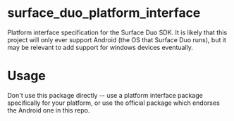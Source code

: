 # surface_duo_platform_interface

Platform interface specification for the Surface Duo SDK. It is likely that this project will only 
ever support Android (the OS that Surface Duo runs), but it may be relevant to add support for
windows devices eventually.

# Usage

Don't use this package directly -- use a platform interface package specifically for your platform, 
or use the official package which endorses the Android one in this repo.
